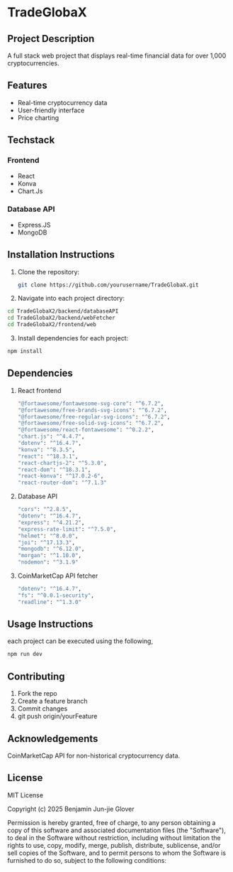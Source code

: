 # TradeGlobaX

## Project Description
A full stack web project that displays real-time financial data for over 1,000 cryptocurrencies.

## Features
- Real-time cryptocurrency data
- User-friendly interface
- Price charting

## Techstack
### Frontend
- React
- Konva
- Chart.Js
### Database API
- Express.JS
- MongoDB


## Installation Instructions
1. Clone the repository:
   ```bash
   git clone https://github.com/yourusername/TradeGlobaX.git
   ```
2. Navigate into each project directory:
  ```bash
  cd TradeGlobaX2/backend/databaseAPI
  cd TradeGlobaX2/backend/webFetcher
  cd TradeGlobaX2/frontend/web
  ```
3. Install dependencies for each project:
  ```bash
  npm install
  ```

## Dependencies
1. React frontend
   ```bash
   "@fortawesome/fontawesome-svg-core": "^6.7.2",
   "@fortawesome/free-brands-svg-icons": "^6.7.2",
   "@fortawesome/free-regular-svg-icons": "^6.7.2",
   "@fortawesome/free-solid-svg-icons": "^6.7.2",
   "@fortawesome/react-fontawesome": "^0.2.2",
   "chart.js": "^4.4.7",
   "dotenv": "^16.4.7",
   "konva": "^8.3.5",
   "react": "^18.3.1",
   "react-chartjs-2": "^5.3.0",
   "react-dom": "^18.3.1",
   "react-konva": "^17.0.2-6",
   "react-router-dom": "^7.1.3"
   ```
2. Database API
   ```bash
   "cors": "^2.8.5",
   "dotenv": "^16.4.7",
   "express": "^4.21.2",
   "express-rate-limit": "^7.5.0",
   "helmet": "^8.0.0",
   "joi": "^17.13.3",
   "mongodb": "^6.12.0",
   "morgan": "^1.10.0",
   "nodemon": "^3.1.9"
   ```
3. CoinMarketCap API fetcher
   ```bash
   "dotenv": "^16.4.7",
   "fs": "^0.0.1-security",
   "readline": "^1.3.0"
   ```


## Usage Instructions
each project can be executed using the following,
   ```bash
   npm run dev
   ```

## Contributing
1. Fork the repo
2. Create a feature branch
3. Commit changes
4. git push origin/yourFeature

## Acknowledgements
CoinMarketCap API for non-historical cryptocurrency data.

## License
MIT License

Copyright (c) 2025 Benjamin Jun-jie Glover

Permission is hereby granted, free of charge, to any person obtaining a copy
of this software and associated documentation files (the "Software"), to deal
in the Software without restriction, including without limitation the rights
to use, copy, modify, merge, publish, distribute, sublicense, and/or sell
copies of the Software, and to permit persons to whom the Software is
furnished to do so, subject to the following conditions:
